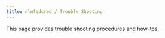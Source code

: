 ```yaml
---
title: nlmfedcred / Trouble Shooting
---
```


This page provides trouble shooting procedures and how-tos.
